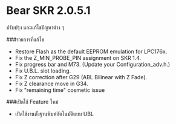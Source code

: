 # Bear SKR 2.0.5.1

ปรับปรุง และแก้ไขปัญหาต่าง ๆ

###รายการที่แก้ไข

* Restore Flash as the default EEPROM emulation for LPC176x.
* Fix the Z_MIN_PROBE_PIN assignment on SKR 1.4.
* Fix progress bar and M73. (Update your Configuration_adv.h.)
* Fix U.B.L. slot loading.
* Fix Z correction after G29 (ABL Bilinear with Z Fade).
* Fix Z clearance move in G34.
* Fix "remaining time" cosmetic issue

###เปิดใช้ Feature ใหม่

* เปิดใช้งานตั้งฐานพิมพ์อัตโนมัติแบบ UBL
